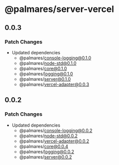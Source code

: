 # @palmares/server-vercel

## 0.0.3

### Patch Changes

- Updated dependencies
  - @palmares/console-logging@0.1.0
  - @palmares/node-std@0.1.0
  - @palmares/core@0.1.0
  - @palmares/logging@0.1.0
  - @palmares/server@0.1.0
  - @palmares/vercel-adapter@0.0.3

## 0.0.2

### Patch Changes

- Updated dependencies
  - @palmares/console-logging@0.0.2
  - @palmares/node-std@0.0.2
  - @palmares/vercel-adapter@0.0.2
  - @palmares/core@0.0.4
  - @palmares/logging@0.0.2
  - @palmares/server@0.0.2
